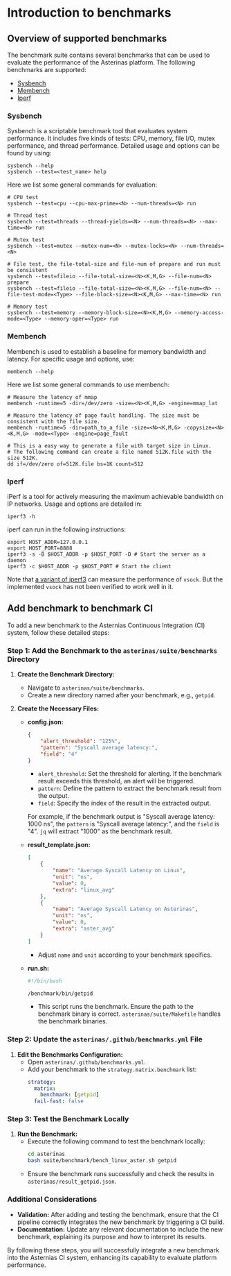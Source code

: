 # Introduction to benchmarks

## Overview of supported benchmarks
The benchmark suite contains several benchmarks that can be used to evaluate the performance of the Asterinas platform. The following benchmarks are supported:

- [Sysbench](#Sysbench)
- [Membench](#Membench)
- [Iperf](#Iperf)

### Sysbench
Sysbench is a scriptable benchmark tool that evaluates system performance. It includes five kinds of tests: CPU, memory, file I/O, mutex performance, and thread performance. Detailed usage and options can be found by using:
```shell
sysbench --help
sysbench --test=<test_name> help
``` 
Here we list some general commands for evaluation:
```shell
# CPU test
sysbench --test=cpu --cpu-max-prime=<N> --num-threads=<N> run

# Thread test
sysbench --test=threads --thread-yields=<N> --num-threads=<N> --max-time=<N> run

# Mutex test
sysbench --test=mutex --mutex-num=<N> --mutex-locks=<N> --num-threads=<N>

# File test, the file-total-size and file-num of prepare and run must be consistent 
sysbench --test=fileio --file-total-size=<N><K,M,G> --file-num=<N> prepare
sysbench --test=fileio --file-total-size=<N><K,M,G> --file-num=<N> --file-test-mode=<Type> --file-block-size=<N><K,M,G> --max-time=<N> run

# Memory test
sysbench --test=memory --memory-block-size=<N><K,M,G> --memory-access-mode=<Type> --memory-oper=<Type> run
```

### Membench
Membench is used to establish a baseline for memory bandwidth and latency. For specific usage and options, use:
```shell
membench --help
``` 
Here we list some general commands to use membench:
```shell
# Measure the latency of mmap
membench -runtime=5 -dir=/dev/zero -size=<N><K,M,G> -engine=mmap_lat

# Measure the latency of page fault handling. The size must be consistent with the file size.
membench -runtime=5 -dir=path_to_a_file -size=<N><K,M,G> -copysize=<N><K,M,G> -mode=<Type> -engine=page_fault 

# This is a easy way to generate a file with target size in Linux.
# The following command can create a file named 512K.file with the size 512K.
dd if=/dev/zero of=512K.file bs=1K count=512
```

### Iperf
iPerf is a tool for actively measuring the maximum achievable bandwidth on IP networks. Usage and options are detailed in:
```shell
iperf3 -h
``` 
iperf can run in the following instructions:
```shell
export HOST_ADDR=127.0.0.1
export HOST_PORT=8888
iperf3 -s -B $HOST_ADDR -p $HOST_PORT -D # Start the server as a daemon
iperf3 -c $HOST_ADDR -p $HOST_PORT # Start the client
```
Note that [a variant of iperf3](https://github.com/stefano-garzarella/iperf-vsock) can measure the performance of `vsock`. But the implemented `vsock` has not been verified to work well in it.

## Add benchmark to benchmark CI

To add a new benchmark to the Asternias Continuous Integration (CI) system, follow these detailed steps:

### Step 1: Add the Benchmark to the `asterinas/suite/benchmarks` Directory

1. **Create the Benchmark Directory:**
   - Navigate to `asterinas/suite/benchmarks`.
   - Create a new directory named after your benchmark, e.g., `getpid`.

2. **Create the Necessary Files:**
   - **config.json:**
     ```json
     {
         "alert_threshold": "125%",
         "pattern": "Syscall average latency:",
         "field": "4"
     }
     ```
     - `alert_threshold`: Set the threshold for alerting. If the benchmark result exceeds this threshold, an alert will be triggered.
     - `pattern`: Define the pattern to extract the benchmark result from the output.
     - `field`: Specify the index of the result in the extracted output.
    
      For example, if the benchmark output is "Syscall average latency: 1000 ns", the `pattern` is "Syscall average latency:", and the `field` is "4". `jq` will extract "1000" as the benchmark result.

   - **result_template.json:**
     ```json
     [
         {
             "name": "Average Syscall Latency on Linux",
             "unit": "ns",
             "value": 0,
             "extra": "linux_avg"
         },
         {
             "name": "Average Syscall Latency on Asterinas",
             "unit": "ns",
             "value": 0,
             "extra": "aster_avg"
         }
     ]
     ```
     - Adjust `name` and `unit` according to your benchmark specifics.

   - **run.sh:**
     ```bash
     #!/bin/bash

     /benchmark/bin/getpid
     ```
     - This script runs the benchmark. Ensure the path to the benchmark binary is correct. `asterinas/suite/Makefile` handles the benchmark binaries.

### Step 2: Update the `asterinas/.github/benchmarks.yml` File

1. **Edit the Benchmarks Configuration:**
   - Open `asterinas/.github/benchmarks.yml`.
   - Add your benchmark to the `strategy.matrix.benchmark` list:
     ```yaml
     strategy:
       matrix:
         benchmark: [getpid]
       fail-fast: false
     ```

### Step 3: Test the Benchmark Locally

1. **Run the Benchmark:**
   - Execute the following command to test the benchmark locally:
     ```bash
     cd asterinas
     bash suite/benchmark/bench_linux_aster.sh getpid
     ```
   - Ensure the benchmark runs successfully and check the results in `asterinas/result_getpid.json`.

### Additional Considerations

- **Validation:** After adding and testing the benchmark, ensure that the CI pipeline correctly integrates the new benchmark by triggering a CI build.
- **Documentation:** Update any relevant documentation to include the new benchmark, explaining its purpose and how to interpret its results.

By following these steps, you will successfully integrate a new benchmark into the Asternias CI system, enhancing its capability to evaluate platform performance.